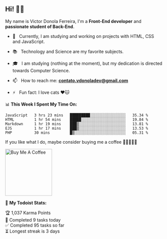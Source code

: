 <h2 align="left">Hi! 👋🏻</h2>  

<p align="left">
	My name is Victor Donola Ferreira, I'm a <strong>Front-End developer</strong> and <strong>passionate student of Back-End</strong>.
</p>

- 🔭 &nbsp; Currently, I am studying and working on projects with HTML, CSS and JavaScript.

- :books: &nbsp; Technology and Science are my favorite subjects.

- 🎓 &nbsp; I am studying (nothing at the moment), but my dedication is directed towards Computer Science.

- 📫 &nbsp; How to reach me: **contato.vdonoladev@gmail.com**

- ⚡️ &nbsp; Fun fact: I love cats ❤️🐱

📊 **This Week I Spent My Time On:**
<!--START_SECTION:waka-->
```text
JavaScript   3 hrs 23 mins   █████████░░░░░░░░░░░░░░░░   35.34 % 
HTML         1 hr 54 mins    █████░░░░░░░░░░░░░░░░░░░░   19.84 % 
Markdown     1 hr 19 mins    ███▒░░░░░░░░░░░░░░░░░░░░░   13.81 % 
EJS          1 hr 17 mins    ███▒░░░░░░░░░░░░░░░░░░░░░   13.53 % 
PHP          30 mins         █▒░░░░░░░░░░░░░░░░░░░░░░░   05.31 % 
```
<!--END_SECTION:waka-->

If you like what I do, maybe consider buying me a coffee 🥺👉🏻👈🏻

<a href="https://www.buymeacoffee.com/xuxuti" target="_blank"><img src="https://cdn.buymeacoffee.com/buttons/v2/default-red.png" alt="Buy Me A Coffee" width="150" ></a>

🚧 **My Todoist Stats:**
<!-- TODO-IST:START -->
🏆  1,037 Karma Points           
🌸  Completed 9 tasks today           
✅  Completed 95 tasks so far           
⏳  Longest streak is 3 days
<!-- TODO-IST:END -->
